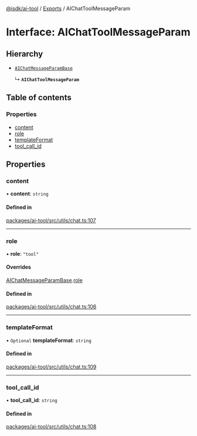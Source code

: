 [@isdk/ai-tool](../README.md) / [Exports](../modules.md) / AIChatToolMessageParam

# Interface: AIChatToolMessageParam

## Hierarchy

- [`AIChatMessageParamBase`](AIChatMessageParamBase.md)

  ↳ **`AIChatToolMessageParam`**

## Table of contents

### Properties

- [content](AIChatToolMessageParam.md#content)
- [role](AIChatToolMessageParam.md#role)
- [templateFormat](AIChatToolMessageParam.md#templateformat)
- [tool\_call\_id](AIChatToolMessageParam.md#tool_call_id)

## Properties

### content

• **content**: `string`

#### Defined in

[packages/ai-tool/src/utils/chat.ts:107](https://github.com/isdk/ai-tool.js/blob/5ff3a34d9852a051d1821b3c3de867a8271c1404/src/utils/chat.ts#L107)

___

### role

• **role**: ``"tool"``

#### Overrides

[AIChatMessageParamBase](AIChatMessageParamBase.md).[role](AIChatMessageParamBase.md#role)

#### Defined in

[packages/ai-tool/src/utils/chat.ts:106](https://github.com/isdk/ai-tool.js/blob/5ff3a34d9852a051d1821b3c3de867a8271c1404/src/utils/chat.ts#L106)

___

### templateFormat

• `Optional` **templateFormat**: `string`

#### Defined in

[packages/ai-tool/src/utils/chat.ts:109](https://github.com/isdk/ai-tool.js/blob/5ff3a34d9852a051d1821b3c3de867a8271c1404/src/utils/chat.ts#L109)

___

### tool\_call\_id

• **tool\_call\_id**: `string`

#### Defined in

[packages/ai-tool/src/utils/chat.ts:108](https://github.com/isdk/ai-tool.js/blob/5ff3a34d9852a051d1821b3c3de867a8271c1404/src/utils/chat.ts#L108)

